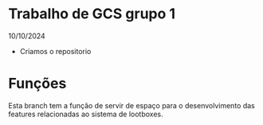# Trabalho de GCS grupo 1

 10/10/2024 
 * Criamos o repositorio
    
# Funções 
Esta branch tem a função de servir de espaço para o desenvolvimento das features relacionadas ao sistema de lootboxes.
